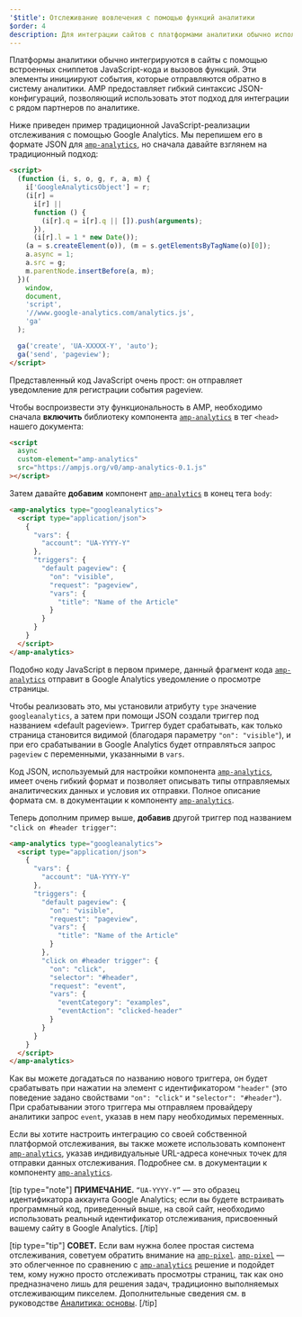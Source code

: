 ```yaml
---
'$title': Отслеживание вовлечения с помощью функций аналитики
$order: 4
description: Для интеграции сайтов с платформами аналитики обычно используются встраиваемые фрагменты кода JavaScript и вызовы функций, которые отправляют в систему аналитики данные о происходящих событиях.
---
```


Платформы аналитики обычно интегрируются в сайты с помощью встроенных сниппетов JavaScript-кода и вызовов функций. Эти элементы инициируют события, которые отправляются обратно в систему аналитики. AMP предоставляет гибкий синтаксис JSON-конфигураций, позволяющий использовать этот подход для интеграции с рядом партнеров по аналитике.

Ниже приведен пример традиционной JavaScript-реализации отслеживания с помощью Google Analytics. Мы перепишем его в формате JSON для [`amp-analytics`](../../../../documentation/components/reference/amp-analytics.md), но сначала давайте взглянем на традиционный подход:

```html
<script>
  (function (i, s, o, g, r, a, m) {
    i['GoogleAnalyticsObject'] = r;
    (i[r] =
      i[r] ||
      function () {
        (i[r].q = i[r].q || []).push(arguments);
      }),
      (i[r].l = 1 * new Date());
    (a = s.createElement(o)), (m = s.getElementsByTagName(o)[0]);
    a.async = 1;
    a.src = g;
    m.parentNode.insertBefore(a, m);
  })(
    window,
    document,
    'script',
    '//www.google-analytics.com/analytics.js',
    'ga'
  );

  ga('create', 'UA-XXXXX-Y', 'auto');
  ga('send', 'pageview');
</script>
```

Представленный код JavaScript очень прост: он отправляет уведомление для регистрации события pageview.

Чтобы воспроизвести эту функциональность в AMP, необходимо сначала **включить** библиотеку компонента [`amp-analytics`](../../../../documentation/components/reference/amp-analytics.md) в тег `<head>` нашего документа:

```html
<script
  async
  custom-element="amp-analytics"
  src="https://ampjs.org/v0/amp-analytics-0.1.js"
></script>
```

Затем давайте **добавим** компонент [`amp-analytics`](../../../../documentation/components/reference/amp-analytics.md) в конец тега `body`:

```html
<amp-analytics type="googleanalytics">
  <script type="application/json">
    {
      "vars": {
        "account": "UA-YYYY-Y"
      },
      "triggers": {
        "default pageview": {
          "on": "visible",
          "request": "pageview",
          "vars": {
            "title": "Name of the Article"
          }
        }
      }
    }
  </script>
</amp-analytics>
```

Подобно коду JavaScript в первом примере, данный фрагмент кода [`amp-analytics`](../../../../documentation/components/reference/amp-analytics.md) отправит в Google Analytics уведомление о просмотре страницы.

Чтобы реализовать это, мы установили атрибуту `type` значение `googleanalytics`, а затем при помощи JSON создали триггер под названием «default pageview». Триггер будет срабатывать, как только страница становится видимой (благодаря параметру `"on": "visible"`), и при его срабатывании в Google Analytics будет отправляться запрос `pageview` с переменными, указанными в `vars`.

Код JSON, используемый для настройки компонента [`amp-analytics`](../../../../documentation/components/reference/amp-analytics.md), имеет очень гибкий формат и позволяет описывать типы отправляемых аналитических данных и условия их отправки. Полное описание формата см. в документации к компоненту [`amp-analytics`](../../../../documentation/components/reference/amp-analytics.md).

Теперь дополним пример выше, **добавив** другой триггер под названием `"click on #header trigger"`:

```html
<amp-analytics type="googleanalytics">
  <script type="application/json">
    {
      "vars": {
        "account": "UA-YYYY-Y"
      },
      "triggers": {
        "default pageview": {
          "on": "visible",
          "request": "pageview",
          "vars": {
            "title": "Name of the Article"
          }
        },
        "click on #header trigger": {
          "on": "click",
          "selector": "#header",
          "request": "event",
          "vars": {
            "eventCategory": "examples",
            "eventAction": "clicked-header"
          }
        }
      }
    }
  </script>
</amp-analytics>
```

Как вы можете догадаться по названию нового триггера, он будет срабатывать при нажатии на элемент с идентификатором `"header"` (это поведение задано свойствами `"on": "click"` и `"selector": "#header"`). При срабатывании этого триггера мы отправляем провайдеру аналитики запрос `event`, указав в нем пару необходимых переменных.

Если вы хотите настроить интеграцию со своей собственной платформой отслеживания, вы также можете использовать компонент [`amp-analytics`](../../../../documentation/components/reference/amp-analytics.md), указав индивидуальные URL-адреса конечных точек для отправки данных отслеживания. Подробнее см. в документации к компоненту [`amp-analytics`](../../../../documentation/components/reference/amp-analytics.md).

[tip type="note"] **ПРИМЕЧАНИЕ.** `“UA-YYYY-Y”` — это образец идентификатора аккаунта Google Analytics; если вы будете встраивать программный код, приведенный выше, на свой сайт, необходимо использовать реальный идентификатор отслеживания, присвоенный вашему сайту в Google Analytics. [/tip]

[tip type="tip"] **СОВЕТ.** Если вам нужна более простая система отслеживания, советуем обратить внимание на [`amp-pixel`](../../../../documentation/components/reference/amp-pixel.md). [`amp-pixel`](../../../../documentation/components/reference/amp-pixel.md) — это облегченное по сравнению с [`amp-analytics`](../../../../documentation/components/reference/amp-analytics.md) решение и подойдет тем, кому нужно просто отслеживать просмотры страниц, так как оно предназначено лишь для решения задач, традиционно выполняемых отслеживающим пикселем. Дополнительные сведения см. в руководстве [Аналитика: основы](../../../../documentation/guides-and-tutorials/optimize-measure/configure-analytics/analytics_basics.md). [/tip]
